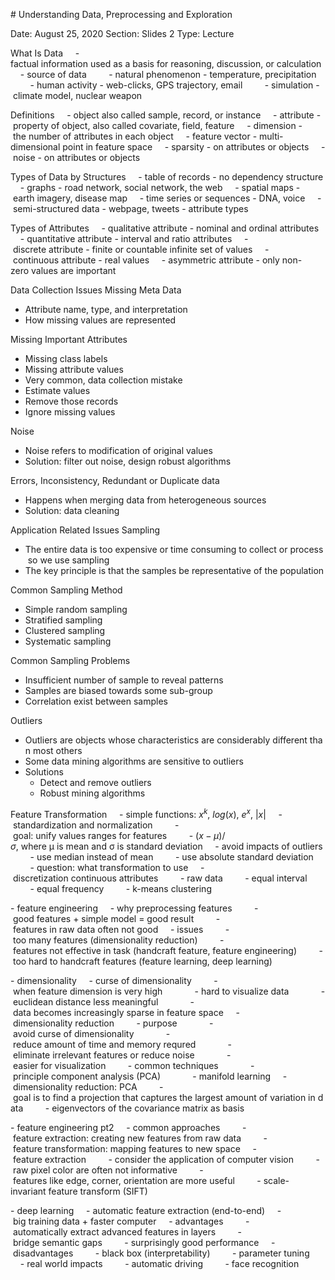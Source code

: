 # Understanding Data, Preprocessing and Exploration

Date: August 25, 2020
Section: Slides 2
Type: Lecture

What Is Data
    - factual information used as a basis for reasoning, discussion, or calculation
    - source of data
        - natural phenomenon - temperature, precipitation
        - human activity - web-clicks, GPS trajectory, email
        - simulation - climate model, nuclear weapon

Definitions
    - object also called sample, record, or instance
    - attribute - property of object, also called covariate, field, feature
    - dimension - the number of attributes in each object
    - feature vector - multi-dimensional point in feature space
    - sparsity - on attributes or objects
    - noise - on attributes or objects

Types of Data by Structures
    - table of records - no dependency structure
    - graphs - road network, social network, the web
    - spatial maps - earth imagery, disease map
    - time series or sequences - DNA, voice
    - semi-structured data - webpage, tweets
- attribute types

Types of Attributes
    - qualitative attribute - nominal and ordinal attributes
    - quantitative attribute - interval and ratio attributes
    - discrete attribute - finite or countable infinite set of values
    - continuous attribute - real values
    - asymmetric attribute - only non-zero values are important

Data Collection Issues
Missing Meta Data

- Attribute name, type, and interpretation
- How missing values are represented

Missing Important Attributes

- Missing class labels
- Missing attribute values
- Very common, data collection mistake
- Estimate values
- Remove those records
- Ignore missing values

Noise

- Noise refers to modification of original values
- Solution: filter out noise, design robust algorithms

Errors, Inconsistency, Redundant or Duplicate data

- Happens when merging data from heterogeneous sources
- Solution: data cleaning

Application Related Issues
Sampling

- The entire data is too expensive or time consuming to collect or process so we use sampling
- The key principle is that the samples be representative of the population

Common Sampling Method

- Simple random sampling
- Stratified sampling
- Clustered sampling
- Systematic sampling

Common Sampling Problems

- Insufficient number of sample to reveal patterns
- Samples are biased towards some sub-group
- Correlation exist between samples

Outliers

- Outliers are objects whose characteristics are considerably different than most others
- Some data mining algorithms are sensitive to outliers
- Solutions
  - Detect and remove outliers
  - Robust mining algorithms

Feature Transformation
    - simple functions: $x^k$, $log(x)$, $e^x$, $|x|$
    - standardization and normalization
        - goal: unify values ranges for features
        - $(x-μ)/σ$, where μ is mean and σ is standard deviation
    - avoid impacts of outliers
        - use median instead of mean
        - use absolute standard deviation
        - question: what transformation to use
    - discretization continuous attributes
        - raw data
        - equal interval
        - equal frequency
        - k-means clustering

- feature engineering
    - why preprocessing features
        - good features + simple model = good result
        - features in raw data often not good
    - issues
        - too many features (dimensionality reduction)
        - features not effective in task (handcraft feature, feature engineering)
        - too hard to handcraft features (feature learning, deep learning)

- dimensionality
    - curse of dimensionality
        - when feature dimension is very high
            - hard to visualize data
            - euclidean distance less meaningful
            - data becomes increasingly sparse in feature space
    - dimensionality reduction
        - purpose
            - avoid curse of dimensionality
            - reduce amount of time and memory requred
            - eliminate irrelevant features or reduce noise
            - easier for visualization
        - common techniques
            - principle component analysis (PCA)
            - manifold learning
    - dimensionality reduction: PCA
        - goal is to find a projection that captures the largest amount of variation in data
        - eigenvectors of the covariance matrix as basis

- feature engineering pt2
    - common approaches
        - feature extraction: creating new features from raw data
        - feature transformation: mapping features to new space
    - feature extraction
        - consider the application of computer vision
        - raw pixel color are often not informative
        - features like edge, corner, orientation are more useful
        - scale-invariant feature transform (SIFT)

- deep learning
    - automatic feature extraction (end-to-end)
    - big training data + faster computer
    - advantages
        - automatically extract advanced features in layers
        - bridge semantic gaps
        - surprisingly good performance
    - disadvantages
        - black box (interpretability)
        - parameter tuning
    - real world impacts
        - automatic driving
        - face recognition
